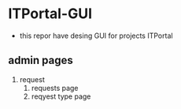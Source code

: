 # ITPortal-GUI

- this repor have desing GUI for projects ITPortal

## admin pages

1. request
   1. requests page
   2. reqyest type page
